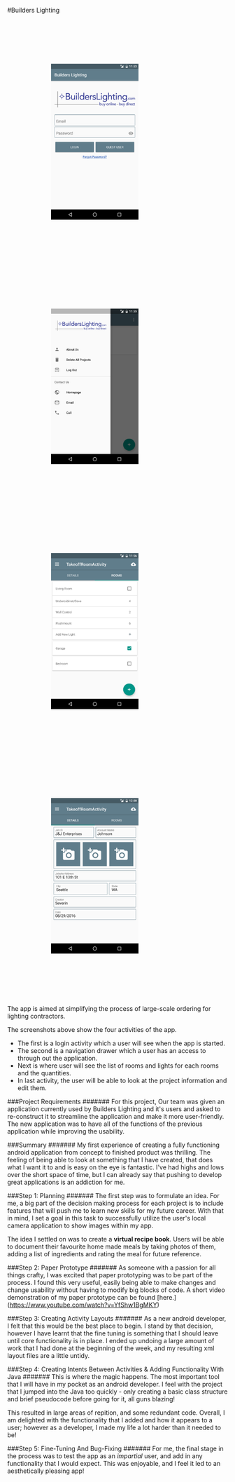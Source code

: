 #Builders Lighting

<p align="left">
<img style="padding: 100px" src="Screenshots/login.png" width="200">
<img style="padding: 100px" src="Screenshots/nav-drawer.png" width="200">
<img style="padding: 100px" src="Screenshots/rooms-expanded.png" width="200">
<img style="padding: 100px" src="Screenshots/takeoff-details.png" width="200">

</p>
The app is aimed at simplifying the process of large-scale ordering for lighting contractors.  

The screenshots above show the four activities of the app. 
 - The first is a login activity which a user will see when the app is started. 
 - The second is a navigation drawer which a user has an access to through out the application.
 - Next is where user will see the list of rooms and lights for each rooms and the quantities.
 - In last activity, the user will be able to look at the project information and edit them.
 
###Project Requirements
#######
For this project, Our team was given an application currently used by Builders Lighting and it's users and asked to re-construct it to streamline the application and make it more user-friendly. The new application was to have all of the functions of the previous application while improving the usability. 

###Summary
#######
My first experience of creating a fully functioning android application from concept to finished product was thrilling. The feeling of being able to look at something that I have created, that does what I want it to and is easy on the eye is fantastic. I've had highs and lows over the short space of time, but I can already say that pushing to develop great applications is an addiction for me.

###Step 1: Planning
#######
The first step was to formulate an idea. For me, a big part of the decision making process for each project is to include features that will push me to learn new skills for my future career. With that in mind, I set a goal in this task to successfully utilize the user's local camera application to show images within my app.

The idea I settled on was to create a **virtual recipe book**. Users will be able to document their favourite home made meals by taking photos of them, adding a list of ingredients and rating the meal for future reference.

###Step 2: Paper Prototype
#######
As someone with a passion for all things crafty, I was excited that paper prototyping was to be part of the process. I found this very useful, easily being able to make changes and change usability without having to modify big blocks of code. A short video demonstration of my paper prototype can be found [here.] (https://www.youtube.com/watch?v=YfShw1BgMKY)

###Step 3: Creating Activity Layouts
#######
As a new android developer, I felt that this would be the best place to begin. I stand by that decision, however I have learnt that the fine tuning is something that I should leave until core functionality is in place. I ended up undoing a large amount of work that I had done at the beginning of the week, and my resulting xml layout files are a little untidy.

###Step 4: Creating Intents Between Activities & Adding Functionality With Java
#######
This is where the magic happens. The most important tool that I will have in my pocket as an android developer. I feel with the project that I jumped into the Java too quickly - only creating a basic class structure and brief pseudocode before going for it, all guns blazing!

This resulted in large areas of repition, and some redundant code. Overall, I am delighted with the functionality that I added and how it appears to a user; however as a developer, I made my life a lot harder than it needed to be!

###Step 5: Fine-Tuning And Bug-Fixing
#######
For me, the final stage in the process was to test the app as an *impartial* user, and add in any functionality that I would expect. This was enjoyable, and I feel it led to an aesthetically pleasing app!
